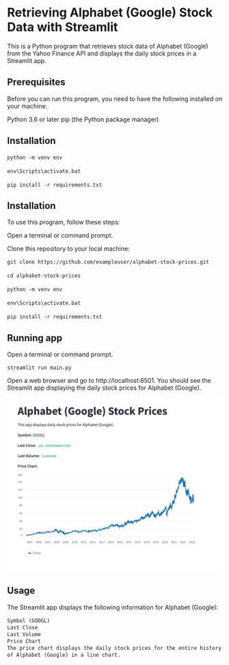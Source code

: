 # Retrieving Alphabet (Google) Stock Data with Streamlit

This is a Python program that retrieves stock data of Alphabet (Google) from the Yahoo Finance API and displays the daily stock prices in a Streamlit app.

## Prerequisites
Before you can run this program, you need to have the following installed on your machine:

Python 3.6 or later
pip (the Python package manager)


## Installation

    python -m venv env
    
    env\Scripts\activate.bat
    
    pip install -r requirements.txt


## Installation

To use this program, follow these steps:

Open a terminal or command prompt.

Clone this repository to your local machine:


    git clone https://github.com/exampleuser/alphabet-stock-prices.git
    
    cd alphabet-stock-prices

    python -m venv env
    
    env\Scripts\activate.bat
    
    pip install -r requirements.txt

## Running app

Open a terminal or command prompt.

    streamlit run main.py


Open a web browser and go to http://localhost:8501. You should see the Streamlit app displaying the daily stock prices for Alphabet (Google).

![UI](doc/ui.png)

## Usage
The Streamlit app displays the following information for Alphabet (Google):

    Symbol (GOOGL)
    Last Close
    Last Volume
    Price Chart
    The price chart displays the daily stock prices for the entire history of Alphabet (Google) in a line chart.